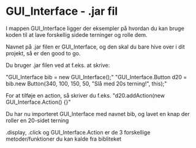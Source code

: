 # GUI_Interface - .jar fil

I mappen GUI_Interface ligger der eksempler på hvordan du kan bruge koden til at lave forskellig sidede terninger og rolle dem.

Navnet på .jar filen er GUI_Interface, og den skal du bare hive over i dit projekt, så er den good to go. 


Du bruger .jar filen ved at f.eks. at skrive: 

"GUI_Interface bib = new GUI_Interface();"
"GUI_Interface.Button d20 = bib.new Button(340, 100, 150, 50, "Slå med 20s terning!", this);"

For at tilføje en action, så skriver du f.eks. "d20.addAction(new GUI_Interface.Action() {}"

Du har nu importeret GUI_Interface med navnet bib, og lavet en knap der roller en 20-sidet terning


.display, .click og GUI_Interface.Action er de 3 forskellige metoder/funktioner du kan kalde fra bibliteket
